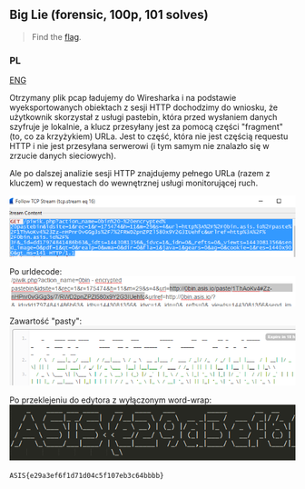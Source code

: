 ﻿## Big Lie (forensic, 100p, 101 solves)

> Find the [flag](biglie.pcap).

### PL
[ENG](#eng-version)

Otrzymany plik pcap ładujemy do Wiresharka i na podstawie wyeksportowanych obiektach z sesji HTTP dochodzimy do wniosku, że użytkownik skorzystał z usługi pastebin, która przed wysłaniem danych szyfruje je lokalnie, a klucz przesyłany jest za pomocą części "fragment" (to, co za krzyżykiem) URLa. Jest to część, która nie jest częścią requestu HTTP i nie jest przesyłana serwerowi (i tym samym nie znalazło się w zrzucie danych sieciowych).

Ale po dalszej analizie sesji HTTP znajdujemy pełnego URLa (razem z kluczem) w requestach do wewnętrznej usługi monitorującej ruch.

![](img1.png)

Po urldecode:
![](img2.png)

Zawartość "pasty":
![](img3.png)

Po przeklejeniu do edytora z wyłączonym word-wrap:
![](img4.png)

`ASIS{e29a3ef6f1d71d04c5f107eb3c64bbbb}`
